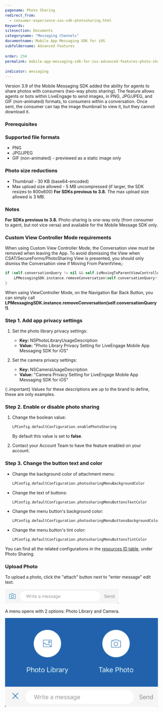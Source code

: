 ```yaml
---
pagename: Photo Sharing
redirect_from:
  - consumer-experience-ios-sdk-photosharing.html
Keywords:
sitesection: Documents
categoryname: "Messaging Channels"
documentname: Mobile App Messaging SDK for iOS
subfoldername: Advanced Features

order: 234
permalink: mobile-app-messaging-sdk-for-ios-advanced-features-photo-sharing.html

indicator: messaging
---
```


Version 3.9 of the Mobile Messaging SDK added the ability for agents to share photos with consumers (two-way photo sharing). The feature allows agents or bots within LiveEngage to send images, in PNG, JPG/JPEG, and GIF (non-animated) formats, to consumers within a conversation. Once sent, the consumer can tap the image thumbnail to view it, but they cannot download it. 





### Prerequisites


### Supported file formats

- PNG
- JPG/JPEG
- GIF (non-animated) - previewed as a static image only




### Photo size reductions

- Thumbnail - 30 KB (base64-encoded)
- Max upload size allowed - 5 MB uncompressed (if larger, the SDK resizes to 800x600)
   **For SDKs previous to 3.8.** The max upload size allowed is 3 MB. 

### Notes

**For SDKs previous to 3.8.** Photo-sharing is one-way only (from consumer to agent, but not vice versa) and available for the Mobile Message SDK only.



### Custom View Controller Mode requirements
When using Custom View Controller Mode, the Conversation view must be removed when leaving the App. To avoid dismissing the View when CSAT/SecureForms/PhotoSharing View is presented, you should only dismiss the Conversation view if Moving From ParentView,:

```swift
if (self.conversationQuery != nil && self.isMovingToParentViewController){
    LPMessagingSDK.instance.removeConversation(self.conversationQuery!)
}
```

When using ViewController Mode, on the Navigation Bar Back Button, you can simply call **LPMessagingSDK.instance.removeConversation(self.conversationQuery!)**.

### Step 1. Add app privacy settings

1. Set the photo library privacy settings:
   - **Key:** NSPhotoLibraryUsageDescription
   - **Value:** "Photo Library Privacy Setting for LiveEngage Mobile App Messaging SDK for iOS"

2. Set the camera privacy settings:
   - **Key:** NSCameraUsageDescription
   - **Value:** "Camera Privacy Setting for LiveEngage Mobile App Messaging SDK for iOS"

{:.important}
Values for these descriptions are up to the brand to define, these are only examples.

### Step 2. Enable or disable photo sharing

1. Change the boolean value:

   ```swift
   LPConfig.defaultConfiguration.enablePhotoSharing
   ```

   By default this value is set to **false**.

2. Contact your Account Team to have the feature enabled on your account.

### Step 3. Change the button text and color

- Change the background color of attachment menu:

   ```swift
   LPConfig.defaultConfiguration.photosharingMenuBackgroundColor
   ```

- Change the text of buttons:

   ```swift
   LPConfig.defaultConfiguration.photosharingMenuButtonsTextColor
   ```

- Change the menu button's background color:

   ```swift
   LPConfig.defaultConfiguration.photosharingMenuButtonsBackgroundColor
   ```

- Change the menu button's tint color:

   ```swift
   LPConfig.defaultConfiguration.photosharingMenuButtonsTintColor
   ```

You can find all the related configurations in the [resources ID table](consumer-experience-ios-sdk-attributes.html), under Photo Sharing.

### Upload Photo

To upload a photo, click the "attach" button next to "enter message" edit text.

![uploadphoto1](img/uploadphoto1.png)

A menu opens with 2 options: Photo Library and Camera.

![uploadphoto2](img/uploadphoto2.png)


